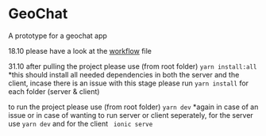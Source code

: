 # GeoChat

A prototype for a geochat app

18.10
please have a look at the [workflow](https://github.com/odedindi/GeoChat/blob/main/workflow.md) file

31.10
after pulling the project please use (from root folder) `yarn install:all`
\*this should install all needed dependencies in both the server and the client, incase there is an issue with this stage please run `yarn install` for each folder (server & client)

to run the project please use (from root folder) `yarn dev`
\*again in case of an issue or in case of wanting to run server or client seperately,
for the server use `yarn dev` and for the client ` ionic serve`

